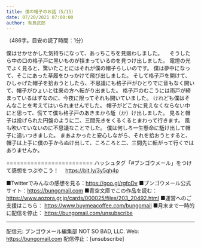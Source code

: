 ```yaml
---
title: 僕の帽子のお話（5/15）
date: 07/20/2021 07:00:00
author: 有島武郎
---
```


（486字。目安の読了時間：1分）

僕はせかせかした気持ちになって、あっちこちを見廻わしました。
　そうしたら中の口の格子戸に黒いものが挟まっているのを見つけ出しました。
電燈の光でよく見ると、驚いたことにはそれが僕の帽子らしいのです。
僕は夢中になって、そこにあった草履をひっかけて飛び出しました。
そして格子戸を開けて、ひしゃげた帽子を拾おうとしたら、不思議にも格子戸がひとりでに音もなく開いて、帽子がひょいと往来の方へ転がり出ました。
格子戸のむこうには雨戸が締まっているはずなのに、今夜に限ってそれも開いていました。
けれども僕はそんなことを考えてはいられませんでした。
帽子がどこかに見えなくならない中にと思って、慌てて僕も格子戸のあきまから駈（か）け出しました。
見ると帽子は投げられた円盤のように二、三間先きをくるくるとまわって行きます。
風も吹いていないのに不思議なことでした。
僕は何しろ一生懸命に駈け出して帽子に追いつきました。
まあよかったと安心しながら、それを拾おうとすると、帽子は上手に僕の手からぬけ出して、ころころと二、三間先に転がって行くではありませんか。

=========================
ハッシュタグ「#ブンゴウメール」をつけて感想をつぶやこう！　
https://bit.ly/3y5qh4p

■Twitterでみんなの感想を見る：https://goo.gl/rgfoDv
■ブンゴウメール公式サイト：https://bungomail.com
■青空文庫でこの作品を読む：https://www.aozora.gr.jp/cards/000025/files/203_20492.html
■運営へのご支援はこちら： https://www.buymeacoffee.com/bungomail
■月末まで一時的に配信を停止： https://bungomail.com/unsubscribe

-------
配信元: ブンゴウメール編集部
NOT SO BAD, LLC.
Web: https://bungomail.com
配信停止：[unsubscribe]

